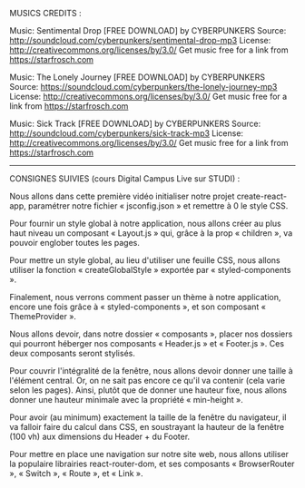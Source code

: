MUSICS CREDITS :

Music: Sentimental Drop [FREE DOWNLOAD] by CYBERPUNKERS
Source: http://soundcloud.com/cyberpunkers/sentimental-drop-mp3
License: http://creativecommons.org/licenses/by/3.0/
Get music free for a link from https://starfrosch.com

Music: The Lonely Journey [FREE DOWNLOAD] by CYBERPUNKERS
Source: https://soundcloud.com/cyberpunkers/the-lonely-journey-mp3
License: http://creativecommons.org/licenses/by/3.0/
Get music free for a link from https://starfrosch.com

Music: Sick Track [FREE DOWNLOAD] by CYBERPUNKERS
Source: http://soundcloud.com/cyberpunkers/sick-track-mp3
License: http://creativecommons.org/licenses/by/3.0/
Get music free for a link from https://starfrosch.com

***

CONSIGNES SUIVIES (cours Digital Campus Live sur STUDI) :

Nous allons dans cette première vidéo initialiser notre projet create-react-app, paramétrer notre fichier « jsconfig.json » et remettre à 0 le style CSS.

Pour fournir un style global à notre application, nous allons créer au plus haut niveau un composant « Layout.js » qui, grâce à la prop « children », va pouvoir englober toutes les pages.

Pour mettre un style global, au lieu d'utiliser une feuille CSS, nous allons utiliser la fonction « createGlobalStyle » exportée par « styled-components ».

Finalement, nous verrons comment passer un thème à notre application, encore une fois grâce à « styled-components », et son composant « ThemeProvider ».

Nous allons devoir, dans notre dossier « composants », placer nos dossiers qui pourront héberger nos composants « Header.js » et « Footer.js ». Ces deux composants seront stylisés.

Pour couvrir l'intégralité de la fenêtre, nous allons devoir donner une taille à l'élément central. Or, on ne sait pas encore ce qu'il va contenir (cela varie selon les pages). Ainsi, plutôt que de donner une hauteur fixe, nous allons donner une hauteur minimale avec la propriété « min-height ».

Pour avoir (au minimum) exactement la taille de la fenêtre du navigateur, il va falloir faire du calcul dans CSS, en soustrayant la hauteur de la fenêtre (100 vh) aux dimensions du Header + du Footer.

Pour mettre en place une navigation sur notre site web, nous allons utiliser la populaire librairies react-router-dom, et ses composants « BrowserRouter », « Switch », « Route », et « Link ».